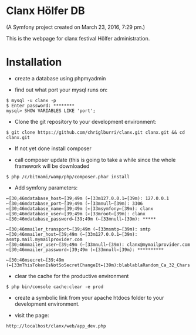 Clanx Hölfer DB
===============

(A Symfony project created on March 23, 2016, 7:29 pm.)

This is the webpage for clanx festival Hölfer administration.

Installation
============
* create a database using phpmyadmin

* find out what port your mysql runs on:

```
$ mysql -u clanx -p
$ Enter password: ********
mysql> SHOW VARIABLES LIKE 'port';
```

* Clone the git repository to your development environment:

```
$ git clone https://github.com/chriglburri/clanx.git clanx.git && cd clanx.git
```

* If not yet done install composer

* call composer update (this is going to take a while since the whole framework will be downloaded

```
$ php /c/bitnami/wamp/php/composer.phar install
```

* Add symfony parameters:

```
←[30;46mdatabase_host←[39;49m (←[33m127.0.0.1←[39m): 127.0.0.1
←[30;46mdatabase_port←[39;49m (←[33mnull←[39m): 3306
←[30;46mdatabase_name←[39;49m (←[33msymfony←[39m): clanx
←[30;46mdatabase_user←[39;49m (←[33mroot←[39m): clanx
←[30;46mdatabase_password←[39;49m (←[33mnull←[39m): *****

←[30;46mmailer_transport←[39;49m (←[33msmtp←[39m): smtp
←[30;46mmailer_host←[39;49m (←[33m127.0.0.1←[39m): asmtp.mail.mymailprovider.com
←[30;46mmailer_user←[39;49m (←[33mnull←[39m): clanx@mymailprovider.com
←[30;46mmailer_password←[39;49m (←[33mnull←[39m): **********

←[30;46msecret←[39;49m (←[33mThisTokenIsNotSoSecretChangeIt←[39m):blablablaRandom_Ca_32_Chars
```

* clear the cache for the productive environment

```
$ php bin/console cache:clear -e prod
```

* create a symbolic link from your apache htdocs folder to your development environment.

* visit the page:

```
http://localhost/clanx/web/app_dev.php
```
